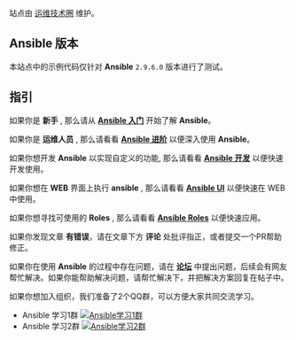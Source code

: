 
站点由 [运维技术圈](https://leops.cn/) 维护。

## Ansible 版本

本站点中的示例代码仅针对 **Ansible** `2.9.6.0` 版本进行了测试。



## 指引

如果你是 **新手** , 那么请从 **[Ansible 入门](/basic/Introduction/)** 开始了解 **Ansible**。

如果你是 **运维人员** , 那么请看看 **[Ansible 进阶](/advanced/optimization/)** 以便深入使用 **Ansible**。

如果你想开发 **Ansible** 以实现自定义的功能, 那么请看看 **[Ansible 开发](/dev/)** 以便快速开发使用。

如果你想在 **WEB** 界面上执行 **ansible** , 那么请看看 **[Ansible UI](/ui/)** 以便快速在 WEB 中使用。

如果你想寻找可使用的 **Roles** , 那么请看看 **[Ansible Roles](/roles/)** 以便快速应用。



如果你发现文章 **有错误**，请在文章下方 **评论** 处批评指正，或者提交一个PR帮助修正。

如果你在使用 **Ansible** 的过程中存在问题，请在 **[论坛](https://leops.cn/topics/node8)** 中提出问题，后续会有网友帮忙解决。如果你能帮助解决问题，请帮忙解决下，并把解决方案回复在帖子中。

如果你想加入组织，我们准备了2个QQ群，可以方便大家共同交流学习。

- Ansible 学习1群 <a target="_blank" href="//shang.qq.com/wpa/qunwpa?idkey=76a382732441da12c7b6bc8393cdacdecd38f23a840abb8685bb55ac33f8fdd9"><img border="0" src="//pub.idqqimg.com/wpa/images/group.png" alt="Ansible学习1群" title="Ansible学习1群"></a>
- Ansible 学习2群  <a target="_blank" href="//shang.qq.com/wpa/qunwpa?idkey=619146ae673362fbfa81f78d3646df3703ae324d720396a9d9c543470b0f0ff6"><img border="0" src="//pub.idqqimg.com/wpa/images/group.png" alt="Ansible学习2群" title="Ansible学习2群"></a>

